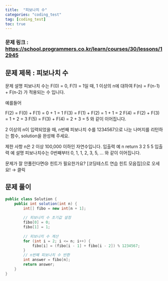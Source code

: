 ```yaml
---
title:  "피보나치 수"
categories: "coding_test"
tag: [coding_test]
toc: true
---
```


### 문제 링크 : https://school.programmers.co.kr/learn/courses/30/lessons/12945

## 문제 제목 : 피보나치 수

문제 설명
피보나치 수는 F(0) = 0, F(1) = 1일 때, 1 이상의 n에 대하여 F(n) = F(n-1) + F(n-2) 가 적용되는 수 입니다.

예를들어

F(2) = F(0) + F(1) = 0 + 1 = 1
F(3) = F(1) + F(2) = 1 + 1 = 2
F(4) = F(2) + F(3) = 1 + 2 = 3
F(5) = F(3) + F(4) = 2 + 3 = 5
와 같이 이어집니다.

2 이상의 n이 입력되었을 때, n번째 피보나치 수를 1234567으로 나눈 나머지를 리턴하는 함수, solution을 완성해 주세요.

제한 사항
n은 2 이상 100,000 이하인 자연수입니다.
입출력 예
n	return
3	2
5	5
입출력 예 설명
피보나치수는 0번째부터 0, 1, 1, 2, 3, 5, ... 와 같이 이어집니다.

문제가 잘 안풀린다면😢
힌트가 필요한가요? [코딩테스트 연습 힌트 모음집]으로 오세요! → 클릭

## 문제 풀이
```java
public class Solution {
    public int solution(int n) {
        int[] fibo = new int[n + 1];
        
        // 피보나치 수 초기값 설정
        fibo[0] = 0;
        fibo[1] = 1;
        
        // 피보나치 수 계산
        for (int i = 2; i <= n; i++) {
            fibo[i] = (fibo[i - 1] + fibo[i - 2]) % 1234567;
        }
        // n번째 피보나치 수 반환
        int answer = fibo[n];
        return answer;
    }
}
```